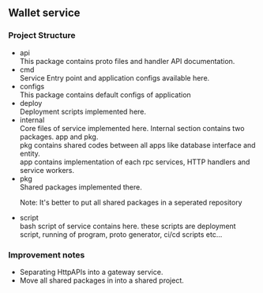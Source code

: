 <h2>Wallet service</h2>

<h3>Project Structure</h3>
<ul>
    <li>api</li>
        <div>
            This package contains proto files and handler API documentation. 
        </div>
    <li>cmd</li>
        <div>
            Service Entry point and application configs available here. 
        </div>
    <li>configs</li>
        <div>
            This package contains default configs of application
        </div>
    <li>deploy</li>
        <div>
            Deployment scripts implemented here.
        </div>
    <li>internal</li>
        <div>
            <div>
            Core files of service implemented here. Internal section contains two packages. app and pkg.
            <br>
            pkg contains shared codes between all apps like database interface and entity.
            <br>
            app contains implementation of each rpc services, HTTP handlers and service workers.
        </div>
        </div>
    <li>pkg</li>
        <div>
            Shared packages implemented there.
        </div>
        <p>
            Note: It's better to put all shared packages in a seperated repository
        </p>
    <li>script</li>
        <div>
            bash script of service contains here. these scripts are deployment script, running of program, proto generator, ci/cd scripts etc...
        </div>

</ul>

<h3>Improvement notes</h3>

<ul>
    <li>
        <div>
            Separating HttpAPIs into a gateway service.
        </div>
    </li>
    <li>
        <div>
            Move all shared packages in into a shared project.
        </div>
    </li>
</ul>